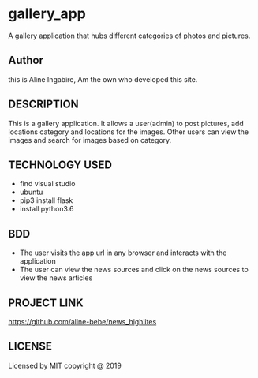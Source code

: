 # gallery_app

A gallery application that hubs different categories of photos and pictures.
## Author
this is Aline Ingabire, Am the own who developed this site.
## DESCRIPTION
This is a gallery application. It allows a user(admin) to post pictures, add locations category and locations for the images. Other users can view the images and search for images based on category.
## TECHNOLOGY USED
* find visual studio
* ubuntu
* pip3 install flask
* install python3.6

  
## BDD
* The user visits the app url in any browser and interacts with the application
* The user can view the news sources and click on the news sources to view the news articles

## PROJECT LINK
   https://github.com/aline-bebe/news_highlites



## LICENSE
Licensed by MIT copyright @ 2019 
